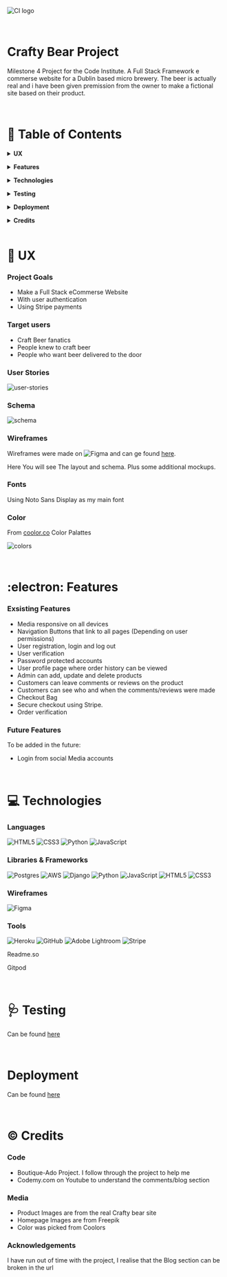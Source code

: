 ![CI logo](https://codeinstitute.s3.amazonaws.com/fullstack/ci_logo_small.png)

<br/>

# **Crafty Bear Project**

Milestone 4 Project for the Code Institute. A Full Stack Framework e commerse website for a Dublin based micro brewery. The beer is actually real and i have been given premission from the owner to make a fictional site based on their product. 

<br/>

:file_folder: Table of Contents
======

**<details><summary>UX</summary>**
* [_Project Goals_](#project_goals)
* [_Target Users_](#target-users)
* [_User Stories_](#user-stories)
* [_Schema_](#schema)
* [_Wireframes_](#wireframes)
</details>

**<details><summary>Features</summary>**
* [_Exsisting Features_](#existing_features)
* [_Future Features_](#future_features)
</details>

**<details><summary>Technologies</summary>**
* [_Languages_](#languages)
* [_Libraries & Frameworks_](#libraries_&_frameworks)
* [_Tools_](#tools)
</details>

**<details><summary>Testing</summary>**
[Testing](https://github.com/pbaker321/crafty-bear-project-4/blob/main/testing.md)
</details>

**<details><summary>Deployment</summary>**
[Deployment](https://github.com/pbaker321/crafty-bear-project-4/blob/main/Deployment.md)
</details>

**<details><summary>Credits</summary>**
* [_Code_](#code)
* [_Media_](#media)
* [_Acknowledgements_](#acknowledgements)
</details>

<br/>

:bust_in_silhouette: UX
======

### **Project Goals**
* Make a Full Stack eCommerse Website
* With user authentication
* Using Stripe payments

### **Target users**
* Craft Beer fanatics
* People knew to craft beer
* People who want beer delivered to the door

### **User Stories**
![user-stories](README_FILES/user_stories.png)

### **Schema**
![schema](README_FILES/schema.png)

### **Wireframes**
 Wireframes were made on ![Figma](https://img.shields.io/badge/figma-%23F24E1E.svg?style=for-the-badge&logo=figma&logoColor=white) and can ge found [here](https://www.figma.com/file/AQybFaNNP2dp1kEnxCPNE4/Crafty-Bear?node-id=0%3A1).

 Here You will see The layout and schema. Plus some additional mockups.

### **Fonts**
Using Noto Sans Display as my main font

### **Color**
From [coolor.co](https://coolors.co) Color Palattes

![colors](README_FILES/colors.png)

<br/>

:electron: Features
======

### **Exsisting Features**
* Media responsive on all devices
* Navigation Buttons that link to all pages (Depending on user permissions)
* User registration, login and log out
* User verification
* Password protected accounts
* User profile page where order history can be viewed
* Admin can add, update and delete products
* Customers can leave comments or reviews on the product
* Customers can see who and when the comments/reviews were made
* Checkout Bag
* Secure checkout using Stripe.
* Order verification

### **Future Features**
To be added in the future:
* Login from social Media accounts

<br/>

:computer: Technologies
======

### **Languages**
![HTML5](https://img.shields.io/badge/html5-%23E34F26.svg?style=for-the-badge&logo=html5&logoColor=white)
![CSS3](https://img.shields.io/badge/css3-%231572B6.svg?style=for-the-badge&logo=css3&logoColor=white)
![Python](https://img.shields.io/badge/python-3670A0?style=for-the-badge&logo=python&logoColor=ffdd54)
![JavaScript](https://img.shields.io/badge/javascript-%23323330.svg?style=for-the-badge&logo=javascript&logoColor=%23F7DF1E)

### **Libraries & Frameworks**
![Postgres](https://img.shields.io/badge/postgres-%23316192.svg?style=for-the-badge&logo=postgresql&logoColor=white)
![AWS](https://img.shields.io/badge/AWS-%23FF9900.svg?style=for-the-badge&logo=amazon-aws&logoColor=white)
![Django](https://img.shields.io/badge/django-%23092E20.svg?style=for-the-badge&logo=django&logoColor=white)
![Python](https://img.shields.io/badge/python-3670A0?style=for-the-badge&logo=python&logoColor=ffdd54)
![JavaScript](https://img.shields.io/badge/javascript-%23323330.svg?style=for-the-badge&logo=javascript&logoColor=%23F7DF1E)
![HTML5](https://img.shields.io/badge/html5-%23E34F26.svg?style=for-the-badge&logo=html5&logoColor=white)
![CSS3](https://img.shields.io/badge/css3-%231572B6.svg?style=for-the-badge&logo=css3&logoColor=white)

### **Wireframes**
![Figma](https://img.shields.io/badge/figma-%23F24E1E.svg?style=for-the-badge&logo=figma&logoColor=white) 

### **Tools**
![Heroku](https://img.shields.io/badge/heroku-%23430098.svg?style=for-the-badge&logo=heroku&logoColor=white)
![GitHub](https://img.shields.io/badge/github-%23121011.svg?style=for-the-badge&logo=github&logoColor=white)
![Adobe Lightroom](https://img.shields.io/static/v1?style=for-the-badge&message=Adobe+Lightroom&color=31A8FF&logo=Adobe+Lightroom&logoColor=FFFFFF&label=)
![Stripe](https://img.shields.io/static/v1?style=for-the-badge&message=Stripe&color=008CDD&logo=Stripe&logoColor=FFFFFF&label=)

Readme.so

Gitpod

<br/>

:stethoscope: Testing
======

Can be found [here](https://github.com/pbaker321/crafty-bear-project-4/blob/main/testing.md)

<br/>

Deployment
======
Can be found [here](https://github.com/pbaker321/crafty-bear-project-4/blob/main/Deployment.md)


<br/>

:copyright: Credits
======

### **Code**

* Boutique-Ado Project. I follow through the project to help me
* Codemy.com on Youtube to understand the comments/blog section

### **Media**
* Product Images are from the real Crafty bear site
* Homepage Images are from Freepik
* Color was picked from Coolors

### **Acknowledgements**
 I have run out of time with the project, I realise that the Blog section can be broken in the url